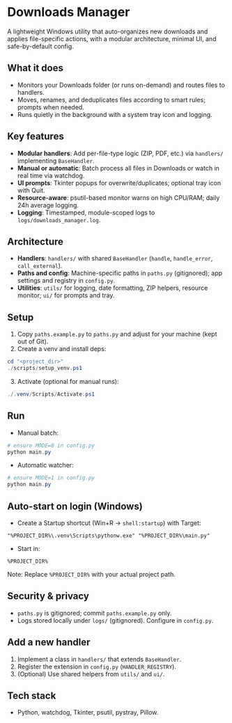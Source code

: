 # Downloads Manager

A lightweight Windows utility that auto-organizes new downloads and applies file-specific actions, with a modular architecture, minimal UI, and safe-by-default config.

## What it does
- Monitors your Downloads folder (or runs on-demand) and routes files to handlers.
- Moves, renames, and deduplicates files according to smart rules; prompts when needed.
- Runs quietly in the background with a system tray icon and logging.

## Key features
- **Modular handlers**: Add per-file-type logic (ZIP, PDF, etc.) via `handlers/` implementing `BaseHandler`.
- **Manual or automatic**: Batch process all files in Downloads or watch in real time via watchdog.
- **UI prompts**: Tkinter popups for overwrite/duplicates; optional tray icon with Quit.
- **Resource-aware**: psutil-based monitor warns on high CPU/RAM; daily 24h average logging.
- **Logging**: Timestamped, module-scoped logs to `logs/downloads_manager.log`.

## Architecture
- **Handlers**: `handlers/` with shared `BaseHandler` (`handle`, `handle_error`, `call_external`).
- **Paths and config**: Machine-specific paths in `paths.py` (gitignored); app settings and registry in `config.py`.
- **Utilities**: `utils/` for logging, date formatting, ZIP helpers, resource monitor; `ui/` for prompts and tray.

## Setup
1) Copy `paths.example.py` to `paths.py` and adjust for your machine (kept out of Git).
2) Create a venv and install deps:
```powershell
cd "<project_dir>"
./scripts/setup_venv.ps1
```
3) Activate (optional for manual runs):
```powershell
./.venv/Scripts/Activate.ps1
```

## Run
- Manual batch:
```powershell
# ensure MODE=0 in config.py
python main.py
```
- Automatic watcher:
```powershell
# ensure MODE=1 in config.py
python main.py
```

## Auto-start on login (Windows)
- Create a Startup shortcut (Win+R → `shell:startup`) with Target:
```
"%PROJECT_DIR%\.venv\Scripts\pythonw.exe" "%PROJECT_DIR%\main.py"
```
- Start in:
```
%PROJECT_DIR%
```
Note: Replace `%PROJECT_DIR%` with your actual project path.

## Security & privacy
- `paths.py` is gitignored; commit `paths.example.py` only.
- Logs stored locally under `logs/` (gitignored). Configure in `config.py`.

## Add a new handler
1) Implement a class in `handlers/` that extends `BaseHandler`.
2) Register the extension in `config.py` (`HANDLER_REGISTRY`).
3) (Optional) Use shared helpers from `utils/` and `ui/`.

## Tech stack
- Python, watchdog, Tkinter, psutil, pystray, Pillow.
